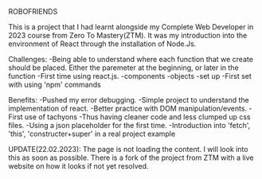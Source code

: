 ROBOFRIENDS

This is a project that I had learnt alongside my Complete Web Developer in 2023 course from Zero To Mastery(ZTM). It was my introduction into the environment of React through the installation of Node.Js.

Challenges:
-Being able to understand where each function that we create should be placed. Either the paremeter at the beginning, or later in the function
-First time using react.js. 
  -components
  -objects
  -set up
 -First set with using 'npm' commands
 
 
 Benefits:
 -Pushed my error debugging. 
 -Simple project to understand the implementation of react.
 -Better practice with DOM manipulation/events.
 -First use of tachyons
  -Thus having cleaner code and less clumped up css files. 
  -Using a json placeholder for the first time. 
  -Introduction into 'fetch', 'this', 'constructer+super' in a real project example
 
UPDATE(22.02.2023): The page is not loading the content. I will look into this as soon as possible. There is a fork of the project from ZTM with a live website on how it looks if not yet resolved.

